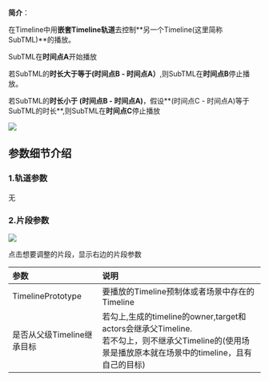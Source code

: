 **简介**：

在Timeline中用**嵌套Timeline轨道**去控制**另一个Timeline(这里简称SubTML)**的播放。

SubTML在**时间点A**开始播放

若SubTML的**时长大于等于(时间点B - 时间点A）**,则SubTML在**时间点B**停止播放。

若SubTML的**时长小于 (时间点B - 时间点A)**，假设**(时间点C - 时间点A)等于SubTML的时长**,则SubTML在**时间点C**停止播放

![](https://cdn.nlark.com/yuque/0/2024/png/22817384/1713942986993-c363e33f-11c9-415c-a4d3-3a7e13cb505e.png)

## 参数细节介绍
### 1.轨道参数
无

### 2.片段参数
![](https://cdn.nlark.com/yuque/0/2024/png/22817384/1713942987355-d7d4ae31-8d1a-4092-b45a-15662b25a2b9.png)

点击想要调整的片段，显示右边的片段参数

| 参数 | 说明 |
| :--- | :--- |
| TimelinePrototype | 要播放的Timeline预制体或者场景中存在的Timeline |
| 是否从父级Timeline继承目标 | 若勾上,生成的timeline的owner,target和actors会继承父Timeline.<br/>若不勾上，则不继承父Timeline的(使用场景是播放原本就在场景中的timeline，且有自己的目标) |


